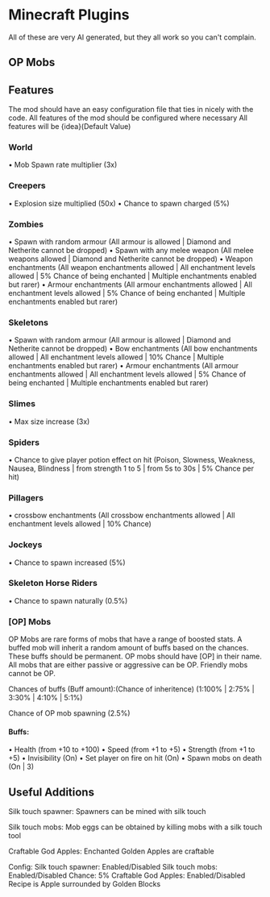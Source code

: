 # Minecraft Plugins
All of these are very AI generated, but they all work so you can't complain.

## OP Mobs
## Features
The mod should have an easy configuration file that ties in nicely with the code.
All features of the mod should be configured where necessary
All features will be {idea}(Default Value)

### World
• Mob Spawn rate multiplier (3x)
### Creepers
• Explosion size multiplied (50x)
• Chance to spawn charged (5%)
### Zombies
• Spawn with random armour (All armour is allowed | Diamond and Netherite cannot be dropped)
• Spawn with any melee weapon (All melee weapons allowed | Diamond and Netherite cannot be dropped)
• Weapon enchantments (All weapon enchantments allowed | All enchantment levels allowed | 5% Chance of being enchanted | Multiple enchantments enabled but rarer)
• Armour enchantments (All armour enchantments allowed | All enchantment levels allowed | 5% Chance of being enchanted | Multiple enchantments enabled but rarer)
### Skeletons
• Spawn with random armour (All armour is allowed | Diamond and Netherite cannot be dropped)
• Bow enchantments (All bow enchantments allowed | All enchantment levels allowed | 10% Chance | Multiple enchantments enabled but rarer)
• Armour enchantments (All armour enchantments allowed | All enchantment levels allowed | 5% Chance of being enchanted | Multiple enchantments enabled but rarer)
### Slimes
• Max size increase (3x)
### Spiders
• Chance to give player potion effect on hit (Poison, Slowness, Weakness, Nausea, Blindness | from strength 1 to 5 | from 5s to 30s | 5% Chance per hit)
### Pillagers
• crossbow enchantments (All crossbow enchantments allowed | All enchantment levels allowed | 10% Chance)
### Jockeys
• Chance to spawn increased (5%)
### Skeleton Horse Riders
• Chance to spawn naturally (0.5%)

### [OP] Mobs
OP Mobs are rare forms of mobs that have a range of boosted stats.
A buffed mob will inherit a random amount of buffs based on the chances.
These buffs should be permanent.
OP mobs should have [OP] in their name.
All mobs that are either passive or aggressive can be OP.
Friendly mobs cannot be OP.

Chances of buffs (Buff amount):(Chance of inheritence)
(1:100% | 2:75% | 3:30% | 4:10% | 5:1%)

Chance of OP mob spawning (2.5%)
#### Buffs:
• Health (from +10 to +100)
• Speed (from +1 to +5)
• Strength (from +1 to +5)
• Invisibility (On)
• Set player on fire on hit (On)
• Spawn mobs on death (On | 3)


## Useful Additions
Silk touch spawner:
	Spawners can be mined with silk touch

Silk touch mobs:
	Mob eggs can be obtained by killing mobs with a silk touch tool

Craftable God Apples:
	Enchanted Golden Apples are craftable

Config:
Silk touch spawner: Enabled/Disabled
Silk touch mobs: Enabled/Disabled
	Chance: 5%
Craftable God Apples: Enabled/Disabled
	Recipe is Apple surrounded by Golden Blocks
